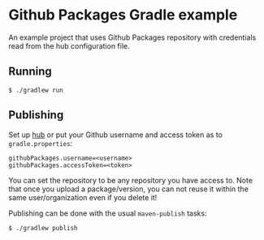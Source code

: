 # Github Packages Gradle example

An example project that uses Github Packages repository
with credentials read from the hub configuration file.

## Running

    $ ./gradlew run

## Publishing

Set up [hub](https://hub.github.com/) or put your Github
username and access token as to `gradle.properties`:

    githubPackages.username=<username>
    githubPackages.accessToken=<token>

You can set the repository to be any repository you have
access to. Note that once you upload a package/version,
you can not reuse it within the same user/organization even
if you delete it!

Publishing can be done with the usual `maven-publish` tasks:

    $ ./gradlew publish
